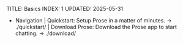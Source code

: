 TITLE: Basics
INDEX: 1
UPDATED: 2025-05-31

+ Navigation
  | Quickstart: Setup Prose in a matter of minutes. -> ./quickstart/
  | Download Prose: Download the Prose app to start chatting. -> ./download/
